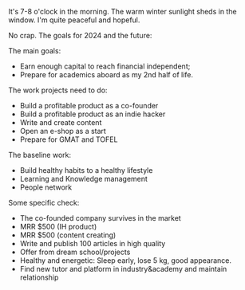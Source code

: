 It's 7-8 o'clock in the morning. The warm winter sunlight sheds in the window. I'm quite peaceful and hopeful.

No crap. The goals for 2024 and the future:

The main goals:
- Earn enough capital to reach financial independent;
- Prepare for academics aboard as my 2nd half of life.

The work projects need to do: 
- Build a profitable product as a co-founder
- Build a profitable product as an indie hacker
- Write and create content
- Open an e-shop as a start
- Prepare for GMAT and TOFEL

The baseline work: 
- Build healthy habits to a healthy lifestyle
- Learning and Knowledge management
- People network

Some specific check:
- The co-founded company survives in the market
- MRR $500 (IH product)
- MRR $500 (content creating)
- Write and publish 100 articles in high quality
- Offer from dream school/projects
- Healthy and energetic: Sleep early, lose 5 kg, good appearance. 
- Find new tutor and platform in industry&academy and maintain relationship

